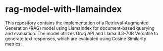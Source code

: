 # rag-model-with-llamaindex
 This repository contains the implementation of a Retrieval-Augmented Generation (RAG) model using LlamaIndex for document-based querying and evaluation. The model utilizes Groq API and Llama 3.3-70B Versatile to generate text responses, which are evaluated using Cosine Similarity metrics.
